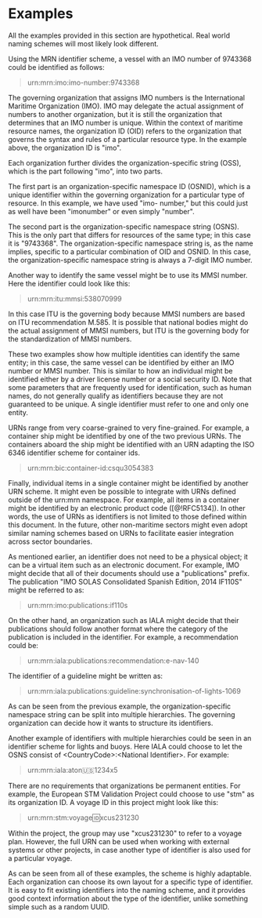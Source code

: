 # Examples

   All the examples provided in this section are hypothetical.
   Real world naming schemes will most likely look different.

   Using the MRN identifier scheme, a vessel with an IMO number of
   9743368 could be identified as follows:

   >  urn:mrn:imo:imo-number:9743368

   The governing organization that assigns IMO numbers is the
   International Maritime Organization (IMO).  IMO may delegate the
   actual assignment of numbers to another organization, but it is still
   the organization that determines that an IMO number is unique.
   Within the context of maritime resource names, the organization ID
   (OID) refers to the organization that governs the syntax and rules of
   a particular resource type.  In the example above, the organization
   ID is "imo".

   Each organization further divides the organization-specific string
   (OSS), which is the part following "imo", into two parts.

   The first part is an organization-specific namespace ID (OSNID),
   which is a unique identifier within the governing organization for a
   particular type of resource.  In this example, we have used "imo-
   number," but this could just as well have been "imonumber" or even 
   simply "number".

  The second part is the organization-specific namespace string (OSNS).
   This is the only part that differs for resources of the same type; in
   this case it is "9743368".  The organization-specific namespace
   string is, as the name implies, specific to a particular combination
   of OID and OSNID.  In this case, the organization-specific namespace
   string is always a 7-digit IMO number.

   Another way to identify the same vessel might be to use its MMSI
   number.  Here the identifier could look like this:

   > urn:mrn:itu:mmsi:538070999

   In this case ITU is the governing body because MMSI numbers are based
   on ITU recommendation M.585. It is possible that national
   bodies might do the actual assignment of MMSI numbers, but ITU is the
   governing body for the standardization of MMSI numbers.

   These two examples show how multiple identities can identify the same
   entity; in this case, the same vessel can be identified by either an
   IMO number or MMSI number.  This is similar to how an individual
   might be identified either by a driver license number or a social
   security ID.  Note that some parameters that are frequently used for
   identification, such as human names, do not generally qualify as
   identifiers because they are not guaranteed to be unique.  A single
   identifier must refer to one and only one entity.

   URNs range from very coarse-grained to very fine-grained.
   For example, a container ship might be identified by one of the two
   previous URNs.  The containers aboard the ship might be identified
   with an URN adapting the ISO 6346 identifier scheme for container
   ids.

   > urn:mrn:bic:container-id:csqu3054383

   Finally, individual items in a single container might be identified
   by another URN scheme.  It might even be possible to integrate with
   URNs defined outside of the urn:mrn namespace.  For example, all
   items in a container might be identified by an electronic product
   code ([@!RFC5134]).  In other words, the use of URNs as identifiers is
   not limited to those defined within this document.  In the future,
   other non-maritime sectors might even adopt similar naming schemes
   based on URNs to facilitate easier integration across sector
   boundaries.

   As mentioned earlier, an identifier does not need to be a physical
   object; it can be a virtual item such as an electronic document.  For
   example, IMO might decide that all of their documents should use a
   "publications" prefix.  The publication "IMO SOLAS Consolidated
   Spanish Edition, 2014 IF110S" might be referred to as:
    
   > urn:mrn:imo:publications:if110s
    
   On the other hand, an organization such as IALA might decide that
   their publications should follow another format where the category of
   the publication is included in the identifier.  For example, a
   recommendation could be:
   
   > urn:mrn:iala:publications:recommendation:e-nav-140 

   The identifier of a guideline might be written as:

   > urn:mrn:iala:publications:guideline:synchronisation-of-lights-1069

   As can be seen from the previous example, the organization-specific
   namespace string can be split into multiple hierarchies.  The
   governing organization can decide how it wants to structure its
   identifiers.

   Another example of identifiers with multiple hierarchies could be
   seen in an identifier scheme for lights and buoys.  Here IALA could
   choose to let the OSNS consist of \<CountryCode\>:\<National Identifier\>. For
   example:
   
   > urn:mrn:iala:aton:us:1234x5

   There are no requirements that organizations be permanent entities.
   For example, the European STM Validation Project could choose to use
   "stm" as its organization ID.  A voyage ID in this project might look
   like this:
   
   > urn:mrn:stm:voyage:id:xcus231230 
   
   Within the project, the group may use "xcus231230" to refer to a
   voyage plan.  However, the full URN can be used when working with
   external systems or other projects, in case another type of
   identifier is also used for a particular voyage.

   As can be seen from all of these examples, the scheme is highly
   adaptable.  Each organization can choose its own layout for a
   specific type of identifier.  It is easy to fit existing identifiers
   into the naming scheme, and it provides good context information
   about the type of the identifier, unlike something simple such as a
   random UUID.